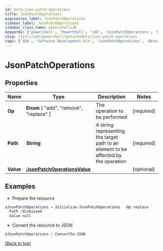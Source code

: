 ```yaml
---
id: beta-json-patch-operations
title: JsonPatchOperations
pagination_label: JsonPatchOperations
sidebar_label: JsonPatchOperations
sidebar_class_name: powershellsdk
keywords: ['powershell', 'PowerShell', 'sdk', 'JsonPatchOperations', 'BetaJsonPatchOperations'] 
slug: /tools/sdk/powershell/beta/models/json-patch-operations
tags: ['SDK', 'Software Development Kit', 'JsonPatchOperations', 'BetaJsonPatchOperations']
---
```



# JsonPatchOperations

## Properties

Name | Type | Description | Notes
------------ | ------------- | ------------- | -------------
**Op** |  **Enum** [  "add",    "remove",    "replace" ] | The operation to be performed | [required]
**Path** | **String** | A string representing the target path to an element to be affected by the operation | [required]
**Value** | [**JsonPatchOperationsValue**](json-patch-operations-value) |  | [optional] 

## Examples

- Prepare the resource
```powershell
$JsonPatchOperations = Initialize-JsonPatchOperations  -Op replace `
 -Path /dismissed `
 -Value null
```

- Convert the resource to JSON
```powershell
$JsonPatchOperations | ConvertTo-JSON
```


[[Back to top]](#) 

